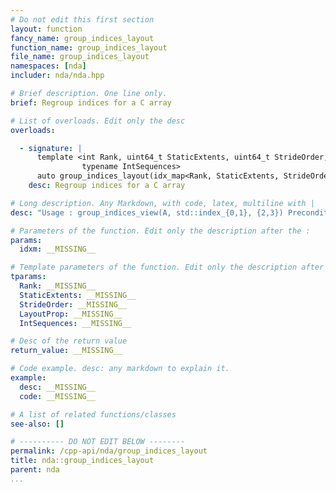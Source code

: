 ```yaml
---
# Do not edit this first section
layout: function
fancy_name: group_indices_layout
function_name: group_indices_layout
file_name: group_indices_layout
namespaces: [nda]
includer: nda/nda.hpp

# Brief description. One line only.
brief: Regroup indices for a C array

# List of overloads. Edit only the desc
overloads:

  - signature: |
      template <int Rank, uint64_t StaticExtents, uint64_t StrideOrder, enum nda::layout_prop_e LayoutProp,
                typename IntSequences> 
      auto group_indices_layout(idx_map<Rank, StaticExtents, StrideOrder, LayoutProp> const &idxm, IntSequences...)
    desc: Regroup indices for a C array

# Long description. Any Markdown, with code, latex, multiline with |
desc: "Usage : group_indices_view(A, std::index_{0,1}, {2,3}) Precondition : - every indices is listed in the {...} exactly once. - the indices in one group are consecutive in memory."

# Parameters of the function. Edit only the description after the :
params:
  idxm: __MISSING__

# Template parameters of the function. Edit only the description after the :
tparams:
  Rank: __MISSING__
  StaticExtents: __MISSING__
  StrideOrder: __MISSING__
  LayoutProp: __MISSING__
  IntSequences: __MISSING__

# Desc of the return value
return_value: __MISSING__

# Code example. desc: any markdown to explain it.
example:
  desc: __MISSING__
  code: __MISSING__

# A list of related functions/classes
see-also: []

# ---------- DO NOT EDIT BELOW --------
permalink: /cpp-api/nda/group_indices_layout
title: nda::group_indices_layout
parent: nda
...
```


